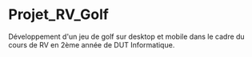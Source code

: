 # Projet_RV_Golf

Développement d'un jeu de golf sur desktop et mobile dans le cadre du cours de RV en 2ème année de DUT Informatique.